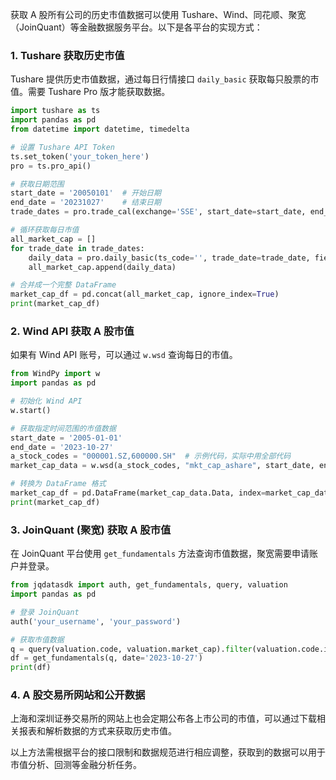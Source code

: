 获取 A 股所有公司的历史市值数据可以使用 Tushare、Wind、同花顺、聚宽（JoinQuant）等金融数据服务平台。以下是各平台的实现方式：

### 1. **Tushare 获取历史市值**
Tushare 提供历史市值数据，通过每日行情接口 `daily_basic` 获取每只股票的市值。需要 Tushare Pro 版才能获取数据。

```python
import tushare as ts
import pandas as pd
from datetime import datetime, timedelta

# 设置 Tushare API Token
ts.set_token('your_token_here')
pro = ts.pro_api()

# 获取日期范围
start_date = '20050101'  # 开始日期
end_date = '20231027'    # 结束日期
trade_dates = pro.trade_cal(exchange='SSE', start_date=start_date, end_date=end_date, is_open=1)['cal_date'].tolist()

# 循环获取每日市值
all_market_cap = []
for trade_date in trade_dates:
    daily_data = pro.daily_basic(ts_code='', trade_date=trade_date, fields='ts_code,trade_date,total_mv')
    all_market_cap.append(daily_data)

# 合并成一个完整 DataFrame
market_cap_df = pd.concat(all_market_cap, ignore_index=True)
print(market_cap_df)
```

### 2. **Wind API 获取 A 股市值**
如果有 Wind API 账号，可以通过 `w.wsd` 查询每日的市值。

```python
from WindPy import w
import pandas as pd

# 初始化 Wind API
w.start()

# 获取指定时间范围的市值数据
start_date = '2005-01-01'
end_date = '2023-10-27'
a_stock_codes = "000001.SZ,600000.SH"  # 示例代码，实际中用全部代码
market_cap_data = w.wsd(a_stock_codes, "mkt_cap_ashare", start_date, end_date, "PriceAdj=F")

# 转换为 DataFrame 格式
market_cap_df = pd.DataFrame(market_cap_data.Data, index=market_cap_data.Codes, columns=market_cap_data.Times)
print(market_cap_df)
```

### 3. **JoinQuant (聚宽) 获取 A 股市值**
在 JoinQuant 平台使用 `get_fundamentals` 方法查询市值数据，聚宽需要申请账户并登录。

```python
from jqdatasdk import auth, get_fundamentals, query, valuation
import pandas as pd

# 登录 JoinQuant
auth('your_username', 'your_password')

# 获取市值数据
q = query(valuation.code, valuation.market_cap).filter(valuation.code.in_(["000001.XSHE", "600000.XSHG"]))
df = get_fundamentals(q, date='2023-10-27')
print(df)
```

### 4. **A 股交易所网站和公开数据**
上海和深圳证券交易所的网站上也会定期公布各上市公司的市值，可以通过下载相关报表和解析数据的方式来获取历史市值。

以上方法需根据平台的接口限制和数据规范进行相应调整，获取到的数据可以用于市值分析、回测等金融分析任务。